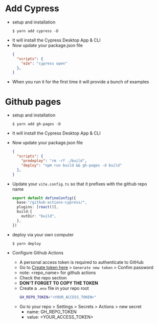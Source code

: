 # Add Cypress

- setup and installation
  ```shell
  $ yarn add cypress -D
  ```
- It will install the Cypress Desktop App & CLI
- Now update your package.json file
  ```json:package.json
  {
    "scripts": {
      "e2e": "cypress open"
    },
  }
  ```
- When you run it for the first time it will provide a bunch of examples





# Github pages
- setup and installation
  ```shell
  $ yarn add gh-pages -D
  ```
- It will install the Cypress Desktop App & CLI
- Now update your package.json file
  ```json:package.json
  {
    "scripts": {
      "predeploy": "rm -rf ./build",
      "deploy": "npm run build && gh-pages -d build"
    },
  }
  ```
- Update your `vite.config.ts` so that it prefixes with the github repo name
  ```ts
  export default defineConfig({
    base:"/github-actions-cypress/",
    plugins: [react()],
    build:{
      outDir: "build",
    },
  })
  ```
- deploy via your own computer
  ```shell
  $ yarn deploy
  ```

- Configure Github Actions
  - A personal access token is required to authenticate to GitHub 
  - Go to [Create token here](https://github.com/settings/tokens ) > `Generate new token` > Confim password
  - note: <repo_name> for github actions
  - Check the repo section
  - **DON'T FORGET TO COPY THE TOKEN**
  - Create a `.env` file in your repo root
    ```bash
    GH_REPO_TOKEN="<YOUR_ACCESS_TOKEN>"
    ```
  - Go to your repo > Settings > Secrets > Actions > new secret
    - name: GH_REPO_TOKEN
    - value: <YOUR_ACCESS_TOKEN>

